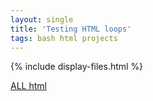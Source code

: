 ```yaml
---
layout: single
title: 'Testing HTML loops'
tags: bash html projects
---
```


{% include display-files.html %}

[ALL html](https://danielcaraway.github.io/html/IST736.html)


